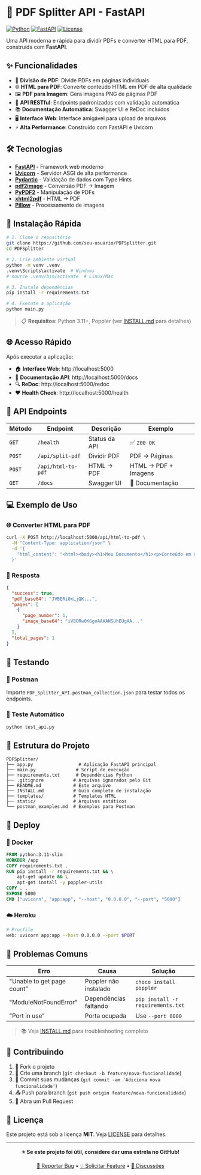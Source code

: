 # 🚀 PDF Splitter API - FastAPI

[![Python](https://img.shields.io/badge/Python-3.11+-blue.svg)](https://python.org)
[![FastAPI](https://img.shields.io/badge/FastAPI-0.115+-green.svg)](https://fastapi.tiangolo.com)
[![License](https://img.shields.io/badge/License-MIT-yellow.svg)](LICENSE)

Uma API moderna e rápida para dividir PDFs e converter HTML para PDF, construída com **FastAPI**.

## ✨ Funcionalidades

- 📄 **Divisão de PDF**: Divide PDFs em páginas individuais
- 🌐 **HTML para PDF**: Converte conteúdo HTML em PDF de alta qualidade
- 🖼️ **PDF para Imagem**: Gera imagens PNG de páginas PDF
- 🚀 **API RESTful**: Endpoints padronizados com validação automática
- 📚 **Documentação Automática**: Swagger UI e ReDoc incluídos
- 🖥️ **Interface Web**: Interface amigável para upload de arquivos
- ⚡ **Alta Performance**: Construído com FastAPI e Uvicorn

## 🛠️ Tecnologias

- **[FastAPI](https://fastapi.tiangolo.com/)** - Framework web moderno
- **[Uvicorn](https://www.uvicorn.org/)** - Servidor ASGI de alta performance  
- **[Pydantic](https://pydantic.dev/)** - Validação de dados com Type Hints
- **[pdf2image](https://github.com/Belval/pdf2image)** - Conversão PDF → Imagem
- **[PyPDF2](https://pypdf2.readthedocs.io/)** - Manipulação de PDFs
- **[xhtml2pdf](https://xhtml2pdf.readthedocs.io/)** - HTML → PDF
- **[Pillow](https://pillow.readthedocs.io/)** - Processamento de imagens

## 🚀 Instalação Rápida

```bash
# 1. Clone o repositório
git clone https://github.com/seu-usuario/PDFSplitter.git
cd PDFSplitter

# 2. Crie ambiente virtual
python -m venv .venv
.venv\Scripts\activate  # Windows
# source .venv/bin/activate  # Linux/Mac

# 3. Instale dependências
pip install -r requirements.txt

# 4. Execute a aplicação
python main.py
```

> 📋 **Requisitos**: Python 3.11+, Poppler (ver [INSTALL.md](INSTALL.md) para detalhes)

## 🌐 Acesso Rápido

Após executar a aplicação:

- 🏠 **Interface Web**: http://localhost:5000
- 📖 **Documentação API**: http://localhost:5000/docs  
- 🔍 **ReDoc**: http://localhost:5000/redoc
- ❤️ **Health Check**: http://localhost:5000/health

## 📡 API Endpoints

| Método | Endpoint | Descrição | Exemplo |
|--------|----------|-----------|---------|
| `GET` | `/health` | Status da API | ✅ `200 OK` |
| `POST` | `/api/split-pdf` | Dividir PDF | PDF → Páginas |
| `POST` | `/api/html-to-pdf` | HTML → PDF | HTML → PDF + Imagens |
| `GET` | `/docs` | Swagger UI | 📖 Documentação |

## 💻 Exemplo de Uso

### 🌐 Converter HTML para PDF

```bash
curl -X POST http://localhost:5000/api/html-to-pdf \
  -H "Content-Type: application/json" \
  -d '{
    "html_content": "<html><body><h1>Meu Documento</h1><p>Conteúdo em HTML</p></body></html>"
  }'
```

### 📄 Resposta

```json
{
  "success": true,
  "pdf_base64": "JVBERi0xLjQK...",
  "pages": [
    {
      "page_number": 1,
      "image_base64": "iVBORw0KGgoAAAANSUhEUgAA..."
    }
  ],
  "total_pages": 1
}
```

## 🧪 Testando

### 📮 Postman
Importe `PDF_Splitter_API.postman_collection.json` para testar todos os endpoints.

### 🔄 Teste Automático
```bash
python test_api.py
```

## 📁 Estrutura do Projeto

```
PDFSplitter/
├── app.py                 # Aplicação FastAPI principal
├── main.py               # Script de execução
├── requirements.txt      # Dependências Python
├── .gitignore           # Arquivos ignorados pelo Git
├── README.md            # Este arquivo
├── INSTALL.md           # Guia completo de instalação
├── templates/           # Templates HTML
├── static/              # Arquivos estáticos
└── postman_examples.md  # Exemplos para Postman
```

## 🚀 Deploy

### 🐳 Docker
```dockerfile
FROM python:3.11-slim
WORKDIR /app
COPY requirements.txt .
RUN pip install -r requirements.txt && \
    apt-get update && \
    apt-get install -y poppler-utils
COPY . .
EXPOSE 5000
CMD ["uvicorn", "app:app", "--host", "0.0.0.0", "--port", "5000"]
```

### ☁️ Heroku
```bash
# Procfile
web: uvicorn app:app --host 0.0.0.0 --port $PORT
```

## 🐛 Problemas Comuns

| Erro | Causa | Solução |
|------|-------|---------|
| "Unable to get page count" | Poppler não instalado | `choco install poppler` |
| "ModuleNotFoundError" | Dependências faltando | `pip install -r requirements.txt` |
| "Port in use" | Porta ocupada | Use `--port 8000` |

> 📚 Veja [INSTALL.md](INSTALL.md) para troubleshooting completo

## 🤝 Contribuindo

1. 🍴 Fork o projeto
2. 🌿 Crie uma branch (`git checkout -b feature/nova-funcionalidade`)
3. 💾 Commit suas mudanças (`git commit -am 'Adiciona nova funcionalidade'`)
4. 📤 Push para branch (`git push origin feature/nova-funcionalidade`)
5. 🔄 Abra um Pull Request

## 📄 Licença

Este projeto está sob a licença **MIT**. Veja [LICENSE](LICENSE) para detalhes.

---

<div align="center">

**⭐ Se este projeto foi útil, considere dar uma estrela no GitHub!**

[🐛 Reportar Bug](../../issues) • [💡 Solicitar Feature](../../issues) • [💬 Discussões](../../discussions)

</div> 